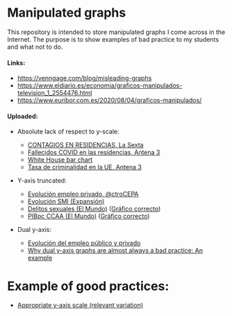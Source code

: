 # Manipulated graphs

This repository is intended to store manipulated graphs I come across in the Internet. The purpose is to show examples of bad practice to my students and what not to do.

#### Links:
* https://venngage.com/blog/misleading-graphs
* https://www.eldiario.es/economia/graficos-manipulados-television_1_2554476.html
* https://www.euribor.com.es/2020/08/04/graficos-manipulados/

#### Uploaded:
* Absolute lack of respect to y-scale: 
  * [CONTAGIOS EN RESIDENCIAS, La Sexta](/bar1.jpg)
  * [Fallecidos COVID en las residencias, Antena 3](/bar2.jpg)
  * [White House bar chart](/figs/white_house.jpg)
  * [Tasa de criminalidad en la UE, Antena 3](/figs/Antena3_criminalidad.png)

* Y-axis truncated:
  * [Evolución empleo privado, @ctroCEPA](/bar3.png)
  * [Evolución SMI (Expansión)](/figs/SMI_expansion.jpeg)
  * [Delitos sexuales (El Mundo)](/figs/elmundo_delitos_sexuales.jpg) ([Gráfico correcto](/figs/elmundo_delitos_sexuales_corregido.jpeg))
  * [PIBpc CCAA (El Mundo)](/figs/elmundo_pibccaa.png) ([Gráfico correcto](/figs/elmundo_pibccaa_corregido.png))

* Dual y-axis:
  * [Evolución del empleo público y privado](/line1.jpg)
  * [Why dual y-axis graphs are almost always a bad practice: An example](/figs/line2.jpg)

# Example of good practices:

* [Appropriate y-axis scale (relevant variation)](/figs/good_prac_1.jpg)
